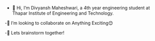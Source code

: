 - 👋 Hi, I’m Divyansh Maheshwari, a 4th year engineering student at Thapar Institute of Engineering and Technology.

-👯 I’m looking to collaborate on Anything Exciting😊

-💬 Lets brainstorm together!
